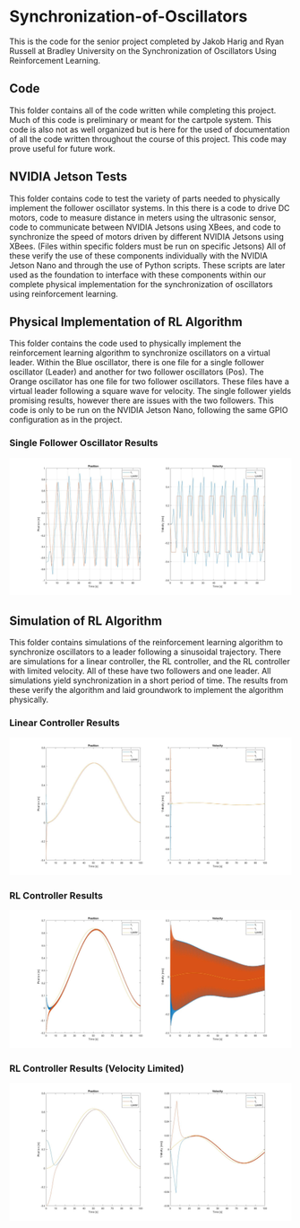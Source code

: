 # Synchronization-of-Oscillators
This is the code for the senior project completed by Jakob Harig and Ryan Russell at Bradley University on the Synchronization of Oscillators Using Reinforcement Learning.

## Code
This folder contains all of the code written while completing this project. Much of this code is preliminary or meant for the cartpole system. This code is also not as well organized but is here for the used of documentation of all the code written throughout the course of this project. This code may prove useful for future work. 

## NVIDIA Jetson Tests
This folder contains code to test the variety of parts needed to physically implement the follower oscillator systems. In this there is a code to drive DC motors, code to measure distance in meters using the ultrasonic sensor, code to communicate between NVIDIA Jetsons using XBees, and code to synchronize the speed of motors driven by different NVIDIA Jetsons using XBees. (Files within specific folders must be run on specific Jetsons) All of these verify the use of these components individually with the NVIDIA Jetson Nano and through the use of Python scripts. These scripts are later used as the foundation to interface with these components within our complete physical implementation for the synchronization of oscillators using reinforcement learning. 

## Physical Implementation of RL Algorithm
This folder contains the code used to physically implement the reinforcement learning algorithm to synchronize oscillators on a virtual leader. Within the Blue oscillator, there is one file for a single follower oscillator (Leader) and another for two follower oscillators (Pos). The Orange oscillator has one file for two follower oscillators. These files have a virtual leader following a square wave for velocity. The single follower yields promising results, however there are issues with the two followers. This code is only to be run on the NVIDIA Jetson Nano, following the same GPIO configuration as in the project.

### Single Follower Oscillator Results
![Alt text](images/Single_Oscillator_Results.jpg?raw=true "Single Oscillator Synchronization Results")

## Simulation of RL Algorithm
This folder contains simulations of the reinforcement learning algorithm to synchronize oscillators to a leader following a sinusoidal trajectory. There are simulations for a linear controller, the RL controller, and the RL controller with limited velocity. All of these have two followers and one leader. All simulations yield synchronization in a short period  of time. The results from these verify the algorithm and laid groundwork to implement the algorithm physically.

### Linear Controller Results
![Alt text](images/LinearControllerResults_Part.jpg?raw=true "Multiagent Linear Controller Results")

### RL Controller Results
![Alt text](images/Simulation_Results_PartTime_noLim.jpg?raw=true "RL Controller Results")

### RL Controller Results (Velocity Limited)
![Alt text](images/Simulation_Results_PartTime.jpg?raw=true "RL Controller Results (Velocity Limited)")

